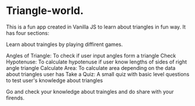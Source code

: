 # Triangle-world.
This is a fun app created in Vanilla JS to learn about triangles in fun way. It has four sections:

Learn about traingles by playing diffirent games.

Angles of Triangle: To check if user input angles form a triangle
Check Hypotenuse: To calculate hypotenuse if user know lengths of sides of right angle triangle
Calculate Area: To calculate area depending on the data about triangles user has
Take a Quiz: A small quiz with basic level questions to test user's knowledge about triangles

Go and check your knowledge about traingles and do share with your firends.


